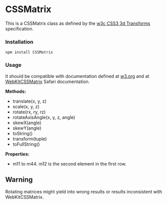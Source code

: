 CSSMatrix
=========

This is a CSSMatrix class as defined by the [w3c CSS3 3d Transforms](http://www.w3.org/TR/css3-3d-transforms/#cssmatrix-interface) specification.

### Installation

	npm install CSSMatrix

### Usage

It should be compatible with documentation defined at [w3.org](http://www.w3.org/TR/css3-3d-transforms/#cssmatrix-interface) and at [WebKitCSSMatrix](https://developer.apple.com/library/safari/#documentation/AppleApplications/Reference/SafariCSSRef/Articles/Functions.html#//apple_ref/css/func/matrix3d) Safari documentation.

__Methods:__

- translate(x, y, z)
- scale(x, y, z)
- rotate(rx, ry, rz)
- rotateAxisAngle(x, y, z, angle)
- skewX(angle)
- skewY(angle)
- toString()
- transform(tuple)
- toFullString()

__Properties:__

- m11 to m44. m12 is the second element in the first row.

## Warning

Rotating matrices might yield into wrong results or results inconsistent with WebKitCSSMatrix.
